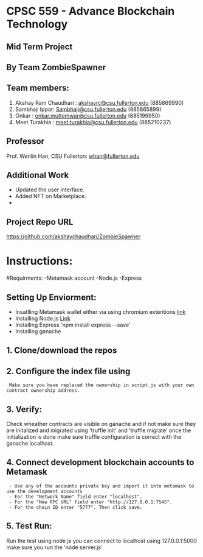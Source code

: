 # CPSC 559 - Advance Blockchain Technology

## Mid Term Project

## By Team ZombieSpawner

## Team members:

1. Akshay Ram Chaudhari : akshayrc@csu.fullerton.edu (885869990)
2. Sambhaji Ippar: Sambhaji@csu.fullerton.edu (885865899)
3. Onkar : onkar.muttemwar@csu.fullerton.edu (885199950)
4. Meet Turakhia : meet.turakhia@csu.fullerton.edu (885210237)

## Professor

Prof. Wenlin Han, CSU Fullerton: whan@fullerton.edu

## Additional Work

- Updated the user interface.
- Added NFT on Marketplace.
-


## Project Repo URL
https://github.com/akshaychaudhari/ZombieSpawner

# Instructions:

#Requirments:
-Metamask account 
-Node.js 
-Express


## Setting Up Enviorment:
- Insatlling Metamask wallet either via using chromium extentions [link](https://chrome.google.com/webstore/detail/metamask/nkbihfbeogaeaoehlefnkodbefgpgknn?hl=en)
- Installing Node.js [Link](https://nodejs.org/en/download/)
- Installing Express 'npm install express --save'
- Installing ganache

## 1. Clone/download the repos 

## 2. Configure the index file using
     Make sure you have replaced the ownership in script.js with your own contract ownership address. 

## 3. Verify:
Check wheather contracts are visible on ganache and if not make sure they are initalized and migrated using 'truffle init' and 'truffle migrate'
once the initialization is done make sure truffle configuration is correct with the ganache localhost.

## 4. Connect development blockchain accounts to Metamask
     - Use any of the accounts private key and import it into metamask to use the development accounts
     - For the "Network Name" field enter "localhost".
     - For the "New RPC URL" field enter "http://127.0.0.1:7545".
     - For the chain ID enter "5777". Then click save.
   
## 5. Test Run:
Run the test using node js you can connect to localhost using 127.0.0.1:5000 make sure you run the 'node server.js'
      
      
